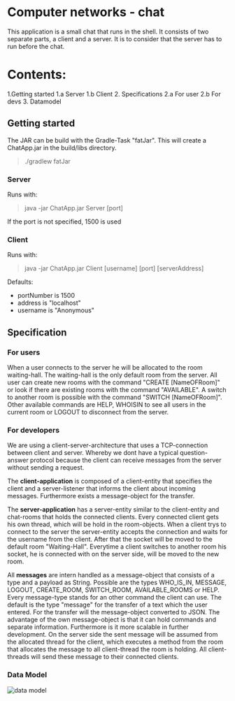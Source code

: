 # Computer networks - chat

This application is a small chat that runs in the shell. It consists of two separate parts, a client and a server. It is to consider that the server has to run before the chat.

# Contents:
1.Getting started
  1.a Server
  1.b Client
2. Specifications
  2.a For user
  2.b For devs
3. Datamodel

## Getting started

The JAR can be build with the Gradle-Task "fatJar". This will create a ChatApp.jar in the build/libs directory.

> ./gradlew fatJar

### Server

Runs with:
> java -jar ChatApp.jar Server [port]

If the port is not specified, 1500 is used

### Client

Runs with:
> java -jar ChatApp.jar Client [username] [port] [serverAddress]

Defaults:
- portNumber is 1500
- address is "localhost"
- username is "Anonymous"

## Specification

### For users

When a user connects to the server he will be allocated to the room waiting-hall. The waiting-hall is the only default room from the server. All user can create new rooms with the command "CREATE [NameOFRoom]" or look if there are existing rooms with the command "AVAILABLE". A switch to another room is possible with the command "SWITCH [NameOFRoom]".
Other available commands are HELP, WHOISIN to see all users in the current room or LOGOUT to disconnect from the server.

### For developers

We are using a client-server-architecture that uses a TCP-connection between client and server. Whereby we dont have a typical question-answer protocol because the client can receive messages from the server without sending a request.

The **client-application** is composed of a client-entity that specifies the client and a server-listener that informs the client about incoming messages. Furthermore exists a message-object for the transfer.

The **server-application** has a server-entity similar to the client-entity and chat-rooms that holds the connected clients. Every connected client gets his own thread, which will be hold in the room-objects. When a client trys to connect to the server the server-entity accepts the connection and waits for the username from the client. After that the socket will be moved to the default room "Waiting-Hall". Everytime a client switches to another room his socket, he is connected with on the server side, will be moved to the new room.

All **messages** are intern handled as a message-object that consists of a type and a payload as String. Possible are the types WHO_IS_IN, MESSAGE, LOGOUT, CREATE_ROOM, SWITCH_ROOM, AVAILABLE_ROOMS or HELP. Every message-type stands for an other command the client can use. The default is the type "message" for the transfer of a text which the user entered. For the transfer will the message-object converted to JSON.
The advantage of the own message-object is that it can hold commands and separate information. Furthermore is it more scalable in further development. 
On the server side the sent message will be assumed from the allocated thread for the client, which executes a method from the room that allocates the message to all client-thread the room is holding. All client-threads will send these message to their connected clients.  

### Data Model

![data model](https://github.com/mattx7/Rechnernetze-Chat/blob/master/pics/data_model.png)
